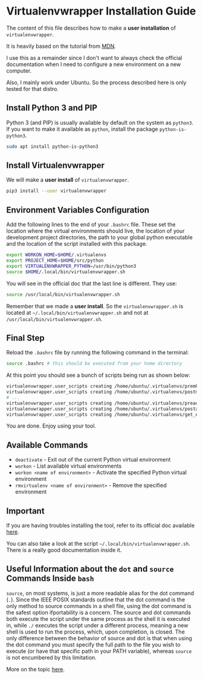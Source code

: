 # Virtualenvwrapper Installation Guide

The content of this file describes how to make a **user installation** of `virtualenvwrapper`.

It is heavily based on the tutorial from [MDN](https://developer.mozilla.org/en-US/docs/Learn/Server-side/Django/development_environment).

I use this as a remainder since I don't want to always check the official documentation when I need to configure a new environment
on a new computer.

Also, I mainly work under Ubuntu. So the process described here is only tested for that distro.

## Install Python 3 and PIP

Python 3 (and PIP) is usually available by default on the system as `python3`. If you want to make it available as `python`, install the package `python-is-python3`.

```bash
sudo apt install python-is-python3
```

## Install Virtualenvwrapper

We will make a **user install** of `virtualenvwrapper`.

```bash
pip3 install --user virtualenvwrapper
```

## Environment Variables Configuration

Add the following lines to the end of your `.bashrc` file. These set the location where the virtual environments should live, the location of your development project directories, the path to your global python executable and the location of the script installed with this package.

```bash
export WORKON_HOME=$HOME/.virtualenvs
export PROJECT_HOME=$HOME/src/python
export VIRTUALENVWRAPPER_PYTHON=/usr/bin/python3
source $HOME/.local/bin/virtualenvwrapper.sh
```

You will see in the official doc that the last line is different. They use:
```bash
source /usr/local/bin/virtualenvwrapper.sh
```

Remember that we made a **user install**. So the `virtualenvwrapper.sh` is located at `~/.local/bin/virtualenvwrapper.sh` and not at `/usr/local/bin/virtualenvwrapper.sh`.

## Final Step

Reload the `.bashrc` file by running the following command in the terminal:

```bash
source .bashrc # this should be executed from your home directory
```

At this point you should see a bunch of scripts being run as shown below:

```bash
virtualenvwrapper.user_scripts creating /home/ubuntu/.virtualenvs/premkproject
virtualenvwrapper.user_scripts creating /home/ubuntu/.virtualenvs/postmkproject
# ...
virtualenvwrapper.user_scripts creating /home/ubuntu/.virtualenvs/preactivate
virtualenvwrapper.user_scripts creating /home/ubuntu/.virtualenvs/postactivate
virtualenvwrapper.user_scripts creating /home/ubuntu/.virtualenvs/get_env_details
```

You are done. Enjoy using your tool.

## Available Commands

- `deactivate` - Exit out of the current Python virtual environment
- `workon` - List available virtual environments
- `workon <name of environment>` - Activate the specified Python virtual environment
- `rmvirtualenv <name of environment>` - Remove the specified environment

## Important

If you are having troubles installing the tool, refer to its official doc available [here](https://virtualenvwrapper.readthedocs.io/en/latest/).

You can also take a look at the script `~/.local/bin/virtualenvwrapper.sh`. There is a really good documentation inside it.

## Useful Information about the `dot` and `source` Commands Inside `bash`

`source`, on most systems, is just a more readable alias for the dot command (`.`). Since the IEEE POSIX standards outline 
that the dot command is the only method to source commands in a shell file, using the dot command is the safest option ifportability is a concern. The source and dot commands both execute the script under the same process as the shell it is
executed in, while `./` executes the script under a different process, meaning a new shell is used to run the process, which,
upon completion, is closed. The only difference between the behavior of source and dot is that when using the dot command you
must specify the full path to the file you wish to execute (or have that specific path in your PATH variable), whereas `source`
is not encumbered by this limitation.

More on the topic [here](https://medium.com/@sdbutalla/what-really-is-the-difference-between-the-source-and-dot-commands-in-bash-zshell-736896bc26a3).
